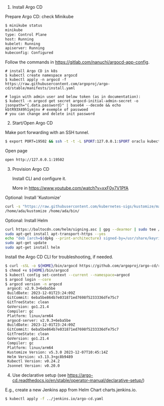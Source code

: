 1. Install Argo CD

Prepare Argo CD: check Minikube

   ``` bash
   $ minikube status
   minikube
   type: Control Plane
   host: Running
   kubelet: Running
   apiserver: Running
   kubeconfig: Configured
   ``` 

Follow the commands in https://gitlab.com/nanuchi/argocd-app-config.

   ``` bahs
   # install Argo CD in k8s
   $ kubectl create namespace argocd
   $ kubectl apply -n argocd -f https://raw.githubusercontent.com/argoproj/argo-cd/stable/manifests/install.yaml

   # login with admin user and below token (as in documentation):
   $ kubectl -n argocd get secret argocd-initial-admin-secret -o jsonpath="{.data.password}" | base64 --decode && echo
   kbtR93X49h1ymjnv # exemple of passwoed
   # you can change and delete init password
   ```

2. Start/Open Argo CD

Make port forwarding with an SSH tunnel.

   ``` bash
   $ export PORT=19502 && ssh -t -t -L $PORT:127.0.0.1:$PORT oraclu kubectl port-forward svc/argocd-server $PORT:443 -n argocd 
   ```

Open page

   ``` bash
   open http://127.0.0.1:19502 
   ``` 

3. Provision Argo CD

   Install CLI and configure it.

   More in https://www.youtube.com/watch?v=xxF0y7V1PfA

Optional: Install 'Kustomize'

   ``` bash
   curl -s "https://raw.githubusercontent.com/kubernetes-sigs/kustomize/master/hack/install_kustomize.sh"  | bash
   /home/ada/kustomize /home/ada/bin/
   ```

Optional: Install Helm

   ``` bash
   curl https://baltocdn.com/helm/signing.asc | gpg --dearmor | sudo tee /usr/share/keyrings/helm.gpg > /dev/null
   sudo apt-get install apt-transport-https --yes
   echo "deb [arch=$(dpkg --print-architecture) signed-by=/usr/share/keyrings/helm.gpg] https://baltocdn.com/helm/stable/debian/ all main" | sudo tee /etc/apt/sources.list.d/helm-stable-debian.list
   sudo apt-get update
   sudo apt-get install helm
   ```

Install the Argo CD CLI for troubleshooting, if needed.

   ``` bash
   $ curl -sSL -o ${HOME}/bin/argocd https://github.com/argoproj/argo-cd/releases/latest/download/argocd-linux-arm64
   $ chmod +x ${HOME}/bin/argocd
   $ kubectl config set-context --current --namespace=argocd
   $ argocd login --core
   $ argocd version -n argocd
    argocd: v2.9.3+6eba5be
    BuildDate: 2023-12-01T23:24:09Z
    GitCommit: 6eba5be864b7e031871ed7698f5233336dfe75c7
    GitTreeState: clean
    GoVersion: go1.21.4
    Compiler: gc
    Platform: linux/arm64
    argocd-server: v2.9.3+6eba5be
    BuildDate: 2023-12-01T23:24:09Z
    GitCommit: 6eba5be864b7e031871ed7698f5233336dfe75c7
    GitTreeState: clean
    GoVersion: go1.21.4
    Compiler: gc
    Platform: linux/arm64
    Kustomize Version: v5.3.0 2023-12-07T10:45:14Z
    Helm Version: v3.13.3+gc8b9489
    Kubectl Version: v0.24.2
    Jsonnet Version: v0.20.0
   ```

4. Use declarative setup (see https://argo-cd.readthedocs.io/en/stable/operator-manual/declarative-setup/)

E.g., create a new Jenkins app from Helm Chart charts.jenkins.io.

   ``` bash
   $ kubectl apply -f ../jenkins.io/argo-cd.yaml
   ```
